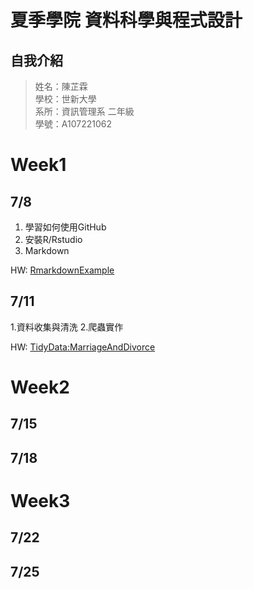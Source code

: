 # 夏季學院 資料科學與程式設計
## 自我介紹
> 姓名：陳芷霖 <br />
> 學校：世新大學 <br />
> 系所：資訊管理系 二年級 <br />
> 學號：A107221062 <br />

# Week1 
## 7/8
1. 學習如何使用GitHub <br />
2. 安裝R/Rstudio
3. Markdown

HW:
[RmarkdownExample](https://anniechen1226.github.io/RClassRepository/Week1/RMarkdownExample.html)
## 7/11
1.資料收集與清洗
2.爬蟲實作

HW:
[TidyData:MarriageAndDivorce](https://anniechen1226.github.io/RClassRepository/Week1/20190711/MarriageAndDivorce.html)
# Week2
## 7/15
## 7/18
# Week3
## 7/22
## 7/25


